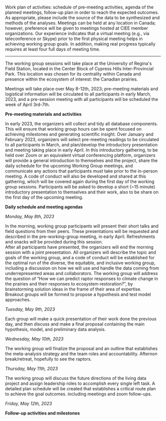 Work plan of activities: schedule of pre-meeting activities, agenda of the planned meetings, follow-up plan in order to reach the expected outcomes. As appropriate, please include the source of the data to be synthesized and methods of the analyses. Meetings can be held at any location in Canada; however, preference will be given to meetings hosted at CIEE member organizations. Our experience indicates that a virtual meeting (e.g., via teleconference or Skype) prior to the first physical meeting helps in achieving working group goals. In addition, making real progress typically requires at least four full days of meeting time.

---------

The working group sessions will take place at the University of Regina's Field Station, located in the Center Block of Cypress Hills Inter-Provincial Park. This location was chosen for its centrality within Canada and presence within the ecosystem of interest: the Canadian prairies. 

Meetings will take place over May 8-12th, 2023; pre-meeting materials and logistical information will be circulated to all participants in early March, 2023, and a pre-session meeting with all participants will be scheduled the week of April 3rd-7th. 

**Pre-meeting materials and activities**

In early 2023, the organizers will collect and tidy all database components. This will ensure that working group hours can be spent focused on achieving milestones and generating scientific insight. Over January and February 2023, organizers will select pre-meeting readings to be circulated to all participants in March, and plan/develop the introductory presentation and meeting taking place in early April. In this introductory gathering, to be held over Zoom or an equivalent virtual conferencing platform, organizers will provide a general introduction to themselves and the project, share the daily schedule for the upcoming Working Group meetings, and communicate any actions that participants must take prior to the in-person meeting. A code of conduct will also be developed and shared at this gathering, which will be covered again during the first day of the working group sessions. Participants will be asked to develop a short (~15 minute) introductory presentation to themselves and their work, also to be share on the first day of the upcoming meeting.

**Daily schedule and meeting agendas**

_Monday, May 8th, 2023_

In the morning, working group participants will present their short talks and field questions from their peers. These presentations will be requested and described in the pre-working-group meeting, in early April. Refreshments and snacks will be provided during this session.  
After all participants have presented, the organizers will end the morning session with a joint presentation. All organizers will describe the topic and goals of the working group, and a code of conduct will be established for the optimal run of the diverse,
the equitable, and inclusive working group, including a discussion on how we will use and handle the data coming from underrepresented areas and collaborators.
The working group will address the question of “How we can predict raptor responses to climate change in the prairies and their responses to ecosystem restoration?”, by brainstorming solution ideas in the frame of their area of expertise. Breakout groups will be formed to propose a hypothesis and test model approaches.

_Tuesday, May 9th, 2023_

Each group will make a quick presentation of their work done the previous day, and then discuss and make a final proposal containing the main hypothesis, model, and preliminary data analysis.

_Wednesday, May 10th, 2023_

The working group will finalize the proposal and an outline that establishes the meta-analysis strategy and the team roles and accountability.
Afternon break/retreat, hopefully to see the raptors. 

_Thursday, May 11th, 2023_

The working group will discuss the future directions of the living data project and assign leadership roles to accomplish every single left task.
A detailed plan schedule will be created that establishes a critical route plan to achieve the goal outcomes. including meetings and zoom follow-ups.

_Friday, May 12th, 2023_

**Follow-up activities and milestones**
